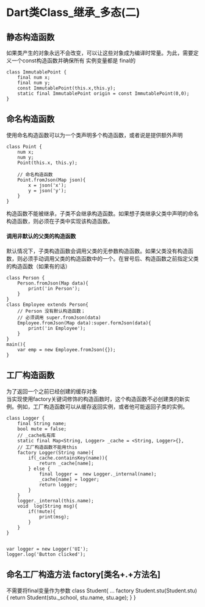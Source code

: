 # Dart类Class_继承_多态(二)
## 静态构造函数 
如果类产生的对象永远不会改变，可以让这些对象成为编译时常量。为此，需要定义一个const构造函数并确保所有 实例变量都是  final的
~~~
class ImmutablePoint {
    final num x;
    final num y;
    const ImmutablePoint(this.x,this.y);
    static final ImmutablePoint origin = const ImmutablePoint(0,0);
}
~~~
## 命名构造函数
使用命名构造函数可以为一个类声明多个构造函数，或者说是提供额外声明
~~~
class Point {
    num x;
    num y;
    Point(this.x, this.y);

    // 命名构造函数
    Point.fromJson(Map json){
        x = json('x');
        y = json('y');
    }
}
~~~
构造函数不能被继承，子类不会继承构造函数。如果想子类继承父类中声明的命名构造函数，则必须在子类中实现该构造函数。
#### 调用非默认的父类的构造函数
默认情况下，子类构造函数会调用父类的无参数构造函数。如果父类没有构造函数，则必须手动调用父类的构造函数中的一个。在冒号后、构造函数之前指定父类的构造函数（如果有的话）
~~~
class Person {
    Person.fromJson(Map data){
        print('in Person');
    }
}
class Employee extends Person{
    // Person 没有默认构造函数；
    // 必须调用 super.fromJson(data)
    Employee.fromJson(Map data):super.formJson(data){
        print('in Employee');
    }
}
main(){
    var emp = new Employee.fromJson({});
}
~~~
## 工厂构造函数
为了返回一个之前已经创建的缓存对象                            
当实现使用factory关键词修饰的构造函数时，这个构造函数不必创建类的新实例。例如，工厂构造函数可以从缓存返回实例，或者他可能返回子类的实例。
~~~
class Logger {
    final String name;
    bool mute = false;
    // _cache私有库
    static final Map<String, Logger> _cache = <String, Logger>{},
    // 工厂构造函数不能用this
    factory Logger(String name){
        if(_cache.containsKey(name)){
            return _cache[name];
        } else {
            final logger =  new Logger._internal(name);
            _cache[name] = logger;
            return logger;
        }
    }
    logger._internal(this.name);
    void  log(String msg){
        if(!mute){
            print(msg);
        }
    }
}


var logger = new Logger('UI');
logger.log('Button clicked');
~~~
## 命名工厂构造方法 factory[类名+.+方法名]
不需要将final变量作为参数
class Student{
    ...
    factory Student.stu(Student.stu){
        return Student(stu._school, stu.name, stu.age);
    }
}

